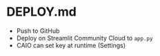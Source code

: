 # DEPLOY.md
- Push to GitHub
- Deploy on Streamlit Community Cloud to `app.py`
- CAIO can set key at runtime (Settings)
